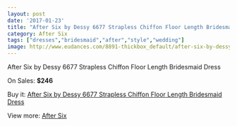 ```yaml
---
layout: post
date: '2017-01-23'
title: "After Six by Dessy 6677 Strapless Chiffon Floor Length Bridesmaid Dress"
category: After Six
tags: ["dresses","bridesmaid","after","style","wedding"]
image: http://www.eudances.com/8891-thickbox_default/after-six-by-dessy-6677-strapless-chiffon-floor-length-bridesmaid-dress.jpg
---
```

After Six by Dessy 6677 Strapless Chiffon Floor Length Bridesmaid Dress

On Sales: **$246**
<a href="https://www.eudances.com/en/after-six/2993-after-six-by-dessy-6677-strapless-chiffon-floor-length-bridesmaid-dress.html"><amp-img layout="responsive" width="600" height="600" src="//www.eudances.com/8891-thickbox_default/after-six-by-dessy-6677-strapless-chiffon-floor-length-bridesmaid-dress.jpg" alt="After Six by Dessy 6677 Strapless Chiffon Floor Length Bridesmaid Dress 0" /></a>
<a href="https://www.eudances.com/en/after-six/2993-after-six-by-dessy-6677-strapless-chiffon-floor-length-bridesmaid-dress.html"><amp-img layout="responsive" width="600" height="600" src="//www.eudances.com/8894-thickbox_default/after-six-by-dessy-6677-strapless-chiffon-floor-length-bridesmaid-dress.jpg" alt="After Six by Dessy 6677 Strapless Chiffon Floor Length Bridesmaid Dress 1" /></a>
<a href="https://www.eudances.com/en/after-six/2993-after-six-by-dessy-6677-strapless-chiffon-floor-length-bridesmaid-dress.html"><amp-img layout="responsive" width="600" height="600" src="//www.eudances.com/8893-thickbox_default/after-six-by-dessy-6677-strapless-chiffon-floor-length-bridesmaid-dress.jpg" alt="After Six by Dessy 6677 Strapless Chiffon Floor Length Bridesmaid Dress 2" /></a>
<a href="https://www.eudances.com/en/after-six/2993-after-six-by-dessy-6677-strapless-chiffon-floor-length-bridesmaid-dress.html"><amp-img layout="responsive" width="600" height="600" src="//www.eudances.com/8892-thickbox_default/after-six-by-dessy-6677-strapless-chiffon-floor-length-bridesmaid-dress.jpg" alt="After Six by Dessy 6677 Strapless Chiffon Floor Length Bridesmaid Dress 3" /></a>

Buy it: [After Six by Dessy 6677 Strapless Chiffon Floor Length Bridesmaid Dress](https://www.eudances.com/en/after-six/2993-after-six-by-dessy-6677-strapless-chiffon-floor-length-bridesmaid-dress.html "After Six by Dessy 6677 Strapless Chiffon Floor Length Bridesmaid Dress")

View more: [After Six](https://www.eudances.com/en/50-after-six "After Six")